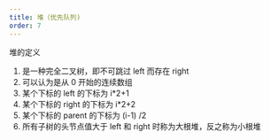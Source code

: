 ```yaml
---
title: 堆（优先队列)
order: 7
---
```


堆的定义

1. 是一种完全二叉树，即不可跳过 left 而存在 right
2. 可以认为是从 0 开始的连续数组
3. 某个下标的 left 的下标为 i\*2+1
4. 某个下标的 right 的下标为 i\*2+2
5. 某个下标的 parent 的下标为 (i-1) /2
6. 所有子树的头节点值大于 left 和 right 时称为大根堆，反之称为小根堆
